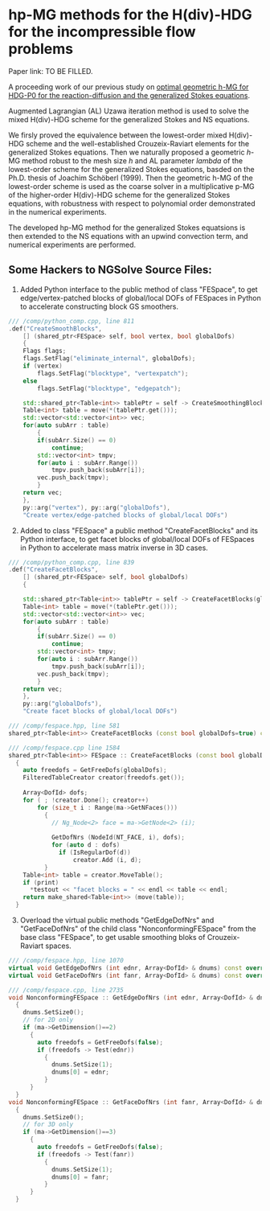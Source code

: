 # hp-MG methods for the H(div)-HDG for the incompressible flow problems
Paper link: TO BE FILLED.

A proceeding work of our previous study on [optimal geometric h-MG for HDG-P0 for the reaction-diffusion and the generalized Stokes equations](https://arxiv.org/abs/2208.14418).

Augmented Lagrangian (AL) Uzawa iteration method is used to solve the mixed H(div)-HDG scheme for the generalized Stokes and NS equations.

We firsly proved the equivalence between the lowest-order mixed H(div)-HDG scheme and the well-established Crouzeix-Raviart elements for the generalized Stokes equations. Then we naturally proposed a geometric *h*-MG method robust to the mesh size *h* and AL parameter *lambda* of the lowest-order scheme for the generalized Stokes equations, basded on the Ph.D. thesis of Joachim Schöberl (1999).
Then the geometric h-MG of the lowest-order scheme is used as the coarse solver in a multiplicative p-MG of the higher-order H(div)-HDG scheme for the generalized Stokes equations, with robustness with respect to polynomial order demonstrated in the numerical experiments.

The developed hp-MG method for the generalized Stokes equatsions is then extended to the NS equations with an upwind convection term, and numerical experiments are performed.

## Some Hackers to NGSolve Source Files:
<!-- 1. Make the public parameter "print" of class "FESpace" usable in Python coding.
```C++
/// /comp/fespace.hpp, line 400
docu.Arg("print") = "bool = False\n"
      "  Write additional information to testout file. \n"
      "  This file must be set by ngsolve.SetTestoutFile. Use \n"
      "  ngsolve.SetNumThreads(1) for serial output";
``` -->

1. Added Python interface to the public method of class "FESpace", to get edge/vertex-patched blocks of global/local DOFs of FESpaces in Python to accelerate constructing block GS smoothers.
```C++
/// /comp/python_comp.cpp, line 811
.def("CreateSmoothBlocks", 
    [] (shared_ptr<FESpace> self, bool vertex, bool globalDofs)
    {
    Flags flags;
    flags.SetFlag("eliminate_internal", globalDofs);
    if (vertex)
        flags.SetFlag("blocktype", "vertexpatch");
    else
        flags.SetFlag("blocktype", "edgepatch");

    std::shared_ptr<Table<int>> tablePtr = self -> CreateSmoothingBlocks(flags);
    Table<int> table = move(*(tablePtr.get()));
    std::vector<std::vector<int>> vec;
    for(auto subArr : table)
        {
        if(subArr.Size() == 0)
            continue;
        std::vector<int> tmpv;
        for(auto i : subArr.Range())
            tmpv.push_back(subArr[i]);
        vec.push_back(tmpv);
        }
    return vec;
    },
    py::arg("vertex"), py::arg("globalDofs"),
    "Create vertex/edge-patched blocks of global/local DOFs")
```

2. Added to class "FESpace" a public method "CreateFacetBlocks" and its Python interface, to get facet blocks of global/local DOFs of FESpaces in Python to accelerate mass matrix inverse in 3D cases.
```C++
/// /comp/python_comp.cpp, line 839
.def("CreateFacetBlocks", 
    [] (shared_ptr<FESpace> self, bool globalDofs)
    {

    std::shared_ptr<Table<int>> tablePtr = self -> CreateFacetBlocks(globalDofs);
    Table<int> table = move(*(tablePtr.get()));
    std::vector<std::vector<int>> vec;
    for(auto subArr : table)
        {
        if(subArr.Size() == 0)
            continue;
        std::vector<int> tmpv;
        for(auto i : subArr.Range())
            tmpv.push_back(subArr[i]);
        vec.push_back(tmpv);
        }
    return vec;
    },
    py::arg("globalDofs"),
    "Create facet blocks of global/local DOFs")
```

```C++
/// /comp/fespace.hpp, line 581
shared_ptr<Table<int>> CreateFacetBlocks (const bool globalDofs=true) const;
```

```C++
/// /comp/fespace.cpp line 1584
shared_ptr<Table<int>> FESpace :: CreateFacetBlocks (const bool globalDofs) const
  {
    auto freedofs = GetFreeDofs(globalDofs);
    FilteredTableCreator creator(freedofs.get());
  
    Array<DofId> dofs;
    for ( ; !creator.Done(); creator++)
        for (size_t i : Range(ma->GetNFaces()))        
          {
            // Ng_Node<2> face = ma->GetNode<2> (i);
            
            GetDofNrs (NodeId(NT_FACE, i), dofs);
            for (auto d : dofs)
              if (IsRegularDof(d))
                  creator.Add (i, d);
          }
    Table<int> table = creator.MoveTable();
    if (print)
      *testout << "facet blocks = " << endl << table << endl;
    return make_shared<Table<int>> (move(table));
  }
```

3. Overload the virtual public methods "GetEdgeDofNrs" and "GetFaceDofNrs" of the child class "NonconformingFESpace" from the base class "FESpace", to get usable smoothing bloks of Crouzeix-Raviart spaces.
```C++
/// /comp/fespace.hpp, line 1070
virtual void GetEdgeDofNrs (int ednr, Array<DofId> & dnums) const override;
virtual void GetFaceDofNrs (int fanr, Array<DofId> & dnums) const override;

```

```C++
/// /comp/fespace.cpp, line 2735
void NonconformingFESpace :: GetEdgeDofNrs (int ednr, Array<DofId> & dnums) const
  {
    dnums.SetSize0();
    // for 2D only
    if (ma->GetDimension()==2)
      {
        auto freedofs = GetFreeDofs(false);
        if (freedofs -> Test(ednr))
          {
            dnums.SetSize(1);
            dnums[0] = ednr;
          }
      }
  }
void NonconformingFESpace :: GetFaceDofNrs (int fanr, Array<DofId> & dnums) const
  {
    dnums.SetSize0();
    // for 3D only
    if (ma->GetDimension()==3)
      {
        auto freedofs = GetFreeDofs(false);
        if (freedofs -> Test(fanr))
          {
            dnums.SetSize(1);
            dnums[0] = fanr;
          }
      }
  }
```

<!-- ## Some Hackers to NGSolve Library Files:

1. In ngsolve.krylovspace (krylovspace.py), add option "static" to the class "LinearSolver". When static condensation is used, the rhs has been minused by "a.mat * bdData" before the linear solver, and this could cause problem when static condensation and non-zero initial guess is used. Corresponding changes have also been made to "CGSolver", "MinResSolver" and "GMResSolver".
```Python
# Line 59, LinearSolver
def __init__(self, mat : BaseMatrix,
                 pre : Optional[Preconditioner] = None,
                 freedofs : Optional[BitArray] = None,
                 tol : float = None,
                 maxiter : int = 100,
                 atol : float = None,
                 callback : Optional[Callable[[int, float], None]] = None,
                 callback_sol : Optional[Callable[[BaseVector], None]] = None,
                 printrates : bool = False, 
                 static : bool = False):

# line 74
self.static = static

# line 183, CGSolver
d.data = rhs.data if self.static else rhs - self.mat * sol

# line 484, MinResSolver
v.data = rhs.data if self.static else rhs - mat * u

# line 746, GMResSolver
tmp.data = rhs.data if self.static else rhs - A * sol

``` -->


<!-- 2. In ngsolve.krylovspace (krylovspace.py), change the return value of the function "GMRes" s.t. the iteration count is returned.
```Python
# Line 891
return solver.Solve(rhs=b, sol=x), solver.iterations
``` -->

